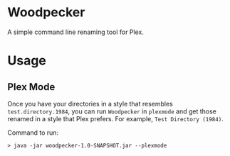 # Woodpecker
A simple command line renaming tool for Plex.

# Usage

## Plex Mode

Once you have your directories in a style that resembles `test.directory.1984`, you can run `Woodpecker` in `plexmode` and get those renamed in a style that Plex prefers. For example, `Test Directory (1984)`.

Command to run:
```
> java -jar woodpecker-1.0-SNAPSHOT.jar --plexmode
```